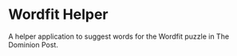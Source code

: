 # Wordfit Helper

A helper application to suggest words for the Wordfit puzzle in The Dominion Post.